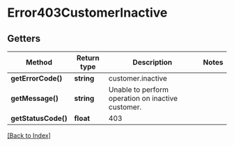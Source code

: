 # Error403CustomerInactive

## Getters

Method | Return type | Description | Notes
------------ | ------------- | ------------- | -------------
**getErrorCode()** | **string** | customer.inactive |
**getMessage()** | **string** | Unable to perform operation on inactive customer. |
**getStatusCode()** | **float** | 403 |

[[Back to Index]](../index.md)
